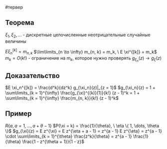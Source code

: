 #тервер 
## Теорема
$\xi_1, \xi_2, \dots$ - дискретные целочисленные неотрицательные случайные величины

$E \xi_n^{[k]} = m_{n, k}$
$\lim\limits_{n \to \infty} m_{n, k} = m_k, \ E \xi^{[k]} = m_k$
$m_k = O(k!)$ - ограничение на $m_k$, которое нужно проверять
$g_{\xi_n}(z) \to g_{\xi}(z)$

## Доказательство
$E \xi_n^{[k]} = \frac{d^k}{dz^k} g_{\xi_n}(z)|_{z = 1}$
$g_{\xi_n}(z) = 1 + \sum\limits_{k = 1}^{\infty} \frac{g_{\xi}^{(k)}(1)}{k!} (z - 1)^k = 1 + \sum\limits_{k = 1}^{\infty} \frac{m_{n, k}}{k!} (z - 1)^k$

## Пример
$R \{ a, a = 1, \dots, a + \theta - 1 \}$
$P(\xi = k) = \frac{1}{\theta}, \ \eta \{ 1, \dots, \theta \}$
$g_{\xi}(z) = E z^{\xi} = E z^{\eta + a - 1} = z^{a - 1} E z^{\eta} = z^{a - 1} \cdot \sum\limits_{k = 1}^{\theta} \frac{z^k}{\theta} = z^{a - 1} \frac{1}{\theta} \frac{1 - z^{\theta + 1}}{1 - z}$